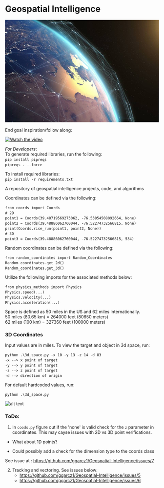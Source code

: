 # Geospatial Intelligence

![alt text](images/satellite_earth.png "via: https://hub.jhu.edu/2022/03/14/michael-ard-john-oconnor-geospatial-intelligence/")

End goal inspiration/follow along:

[![Watch the video](https://img.youtube.com/vi/rm_ZL623Lzg/default.jpg)](https://www.youtube.com/watch?v=rm_ZL623Lzg )

*For Developers*:\
To generate required libraries, run the following: \
```pip install pipreqs```\
```pipreqs . --force```

To install required libraries: \
```pip install -r requirements.txt```

A repository of geospatial intelligence projects, code, and algorithms

Coordinates can be defined via the following:

`from coords import Coords`\
`# 2D`\
`point1 = Coords(39.48719569273062, -76.53854508092664, None)`\
`point2 = Coords(39.48886062760044, -76.52274732566815, None)`\
`print(Coords.rise_run(point1, point2, None))`\
`# 3D`\
`point3 = Coords(39.48886062760044, -76.52274732566815, 534)`

Random coordinates can be defined via the following:

`from random_coordinates import Random_Coordinates`\
`Random_coordinates.get_2d()`\
`Random_coordinates.get_3d()`

Utilize the following imports for the associated methods below:

`from physics_methods import Physics`\
`Physics.speed(...)`\
`Physics.velocity(...)`\
`Physics.acceleration(...)`

Space is defined as 50 miles in the US and 62 miles internationally.\
50 miles (80.65 km) = 264000 feet (80650 meters) \
62 miles (100 km) = 327360 feet (100000 meters)

### 3D Coordinates ###

Input values are in miles.  To view the target and object in 3d space, run:

`python .\3d_space.py -x 10 -y 13 -z 14 -d 83`\
`-x --> x point of target`\
`-y --> y point of target`\
`-z --> z point of target`\
`-d --> direction of origin`

For default hardcoded values, run:

`python .\3d_space.py`

![alt text](images/3d_1.png "3D diagram")

### ToDo: ###

1. In `coods.py` figure out if the 'none' is valid check for the `z` parameter in coordinates.  This may cayse issues with 2D vs 3D point verifications.

  - What about 1D points?

  - Could possibly add a check for the dimension type to the coords class

See issue at : <https://github.com/ggarcz1/Geospatial-Intelligence/issues/7>

2. Tracking and vectoring.  See issues below:
   - <https://github.com/ggarcz1/Geospatial-Intelligence/issues/5>
   - <https://github.com/ggarcz1/Geospatial-Intelligence/issues/6>



  